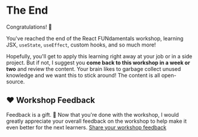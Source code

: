 # The End

Congratulations! 🏅

You've reached the end of the React FUNdamentals workshop, learning JSX, `useState`, `useEffect`, custom hooks, and so much more!

Hopefully, you'll get to apply this learning right away at your job or in a side project. But if not, I suggest you **come back to this workshop in a week or two** and review the content. Your brain likes to garbage collect unused knowledge and we want this to stick around! The content is all open-source.

## ❤️ Workshop Feedback

Feedback is a gift. 🎁 Now that you're done with the workshop, I would greatly appreciate your overall feedback on the workshop to help make it even better for the next learners. [Share your workshop feedback](https://bit.ly/react-fun-ws-feedbck)
